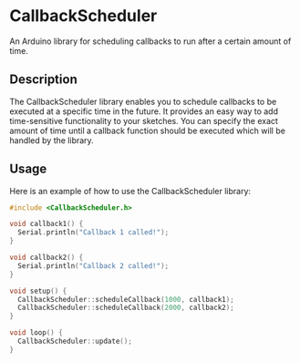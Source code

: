 # CallbackScheduler

An Arduino library for scheduling callbacks to run after a certain amount of time.

## Description

The CallbackScheduler library enables you to schedule callbacks to be executed at a specific time in the future. It provides an easy way to add time-sensitive functionality to your sketches. You can specify the exact amount of time until a callback function should be executed which will be handled by the library.

## Usage

Here is an example of how to use the CallbackScheduler library:

``` C++
#include <CallbackScheduler.h>

void callback1() {
  Serial.println("Callback 1 called!");
}

void callback2() {
  Serial.println("Callback 2 called!");
}

void setup() {
  CallbackScheduler::scheduleCallback(1000, callback1);
  CallbackScheduler::scheduleCallback(2000, callback2);
}

void loop() {
  CallbackScheduler::update();
}
```
